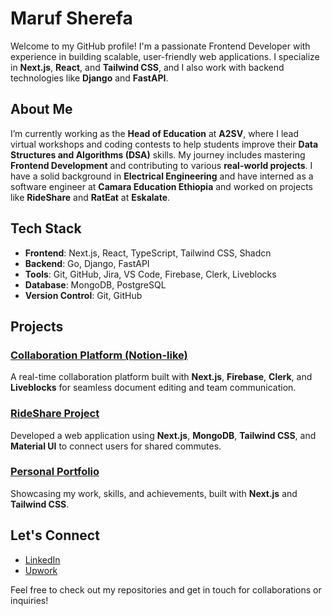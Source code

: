# Maruf Sherefa

Welcome to my GitHub profile! I'm a passionate Frontend Developer with experience in building scalable, user-friendly web applications. I specialize in **Next.js**, **React**, and **Tailwind CSS**, and I also work with backend technologies like **Django** and **FastAPI**.

## About Me

I’m currently working as the **Head of Education** at **A2SV**, where I lead virtual workshops and coding contests to help students improve their **Data Structures and Algorithms (DSA)** skills. My journey includes mastering **Frontend Development** and contributing to various **real-world projects**. I have a solid background in **Electrical Engineering** and have interned as a software engineer at **Camara Education Ethiopia** and worked on projects like **RideShare** and **RatEat** at **Eskalate**.

## Tech Stack

- **Frontend**: Next.js, React, TypeScript, Tailwind CSS, Shadcn
- **Backend**: Go, Django, FastAPI
- **Tools**: Git, GitHub, Jira, VS Code, Firebase, Clerk, Liveblocks
- **Database**: MongoDB, PostgreSQL
- **Version Control**: Git, GitHub

## Projects

### [Collaboration Platform (Notion-like)](https://github.com/Mafilala/Colab)
A real-time collaboration platform built with **Next.js**, **Firebase**, **Clerk**, and **Liveblocks** for seamless document editing and team communication.

### [RideShare Project](https://github.com/A2SV/RideShare)
Developed a web application using **Next.js**, **MongoDB**, **Tailwind CSS**, and **Material UI** to connect users for shared commutes.

### [Personal Portfolio]()
Showcasing my work, skills, and achievements, built with **Next.js** and **Tailwind CSS**.

## Let's Connect

- [LinkedIn](https://www.linkedin.com/in/maruf-sherefa)
- [Upwork](https://www.upwork.com/freelancers/~0120f070097a44975d)

Feel free to check out my repositories and get in touch for collaborations or inquiries!
